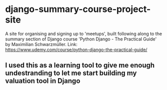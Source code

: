 # django-summary-course-project-site
A site for organising and signing up to 'meetups', built following along to the summary section of Django course 'Python Django - The Practical Guide' by Maximilian Schwarzmüller.
Link: https://www.udemy.com/course/python-django-the-practical-guide/

## I used this as a learning tool to give me enough undestranding to let me start building my valuation tool in Django

